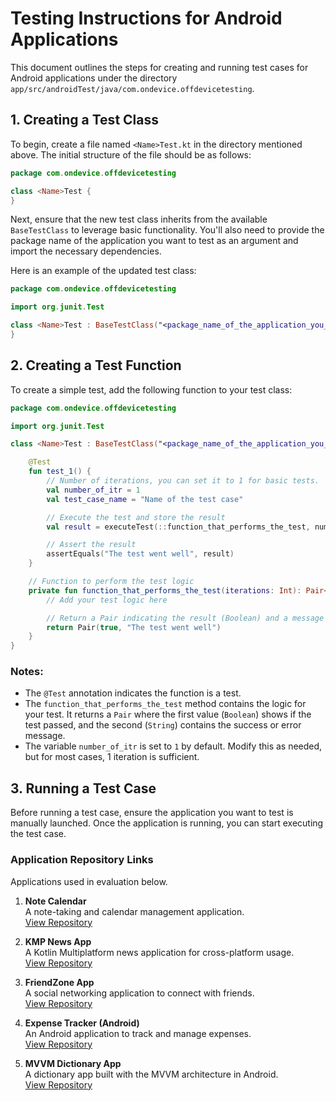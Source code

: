 # Testing Instructions for Android Applications

This document outlines the steps for creating and running test cases for Android applications under the directory `app/src/androidTest/java/com.ondevice.offdevicetesting`.

## 1. Creating a Test Class

To begin, create a file named `<Name>Test.kt` in the directory mentioned above. The initial structure of the file should be as follows:

```kotlin
package com.ondevice.offdevicetesting

class <Name>Test {
}
```

Next, ensure that the new test class inherits from the available `BaseTestClass` to leverage basic functionality. You'll also need to provide the package name of the application you want to test as an argument and import the necessary dependencies.

Here is an example of the updated test class:

```kotlin
package com.ondevice.offdevicetesting

import org.junit.Test

class <Name>Test : BaseTestClass("<package_name_of_the_application_you_want_to_test>") {
}
```

## 2. Creating a Test Function

To create a simple test, add the following function to your test class:

```kotlin
package com.ondevice.offdevicetesting

import org.junit.Test

class <Name>Test : BaseTestClass("<package_name_of_the_application_you_want_to_test>") {

    @Test
    fun test_1() {
        // Number of iterations, you can set it to 1 for basic tests.
        val number_of_itr = 1
        val test_case_name = "Name of the test case"

        // Execute the test and store the result
        val result = executeTest(::function_that_performs_the_test, number_of_itr, test_case_name)

        // Assert the result
        assertEquals("The test went well", result)
    }

    // Function to perform the test logic
    private fun function_that_performs_the_test(iterations: Int): Pair<Boolean, String> {
        // Add your test logic here

        // Return a Pair indicating the result (Boolean) and a message (String)
        return Pair(true, "The test went well")
    }
}
```

### Notes:
- The `@Test` annotation indicates the function is a test.
- The `function_that_performs_the_test` method contains the logic for your test. It returns a `Pair` where the first value (`Boolean`) shows if the test passed, and the second (`String`) contains the success or error message.
- The variable `number_of_itr` is set to `1` by default. Modify this as needed, but for most cases, 1 iteration is sufficient.

## 3. Running a Test Case

Before running a test case, ensure the application you want to test is manually launched. Once the application is running, you can start executing the test case.

### Application Repository Links  
Applications used in evaluation below.

1. **Note Calendar**  
   A note-taking and calendar management application.  
   [View Repository](https://github.com/Sztorm/NoteCalendar)

2. **KMP News App**  
   A Kotlin Multiplatform news application for cross-platform usage.  
   [View Repository](https://github.com/momintahir/KMP-News-App)

3. **FriendZone App**  
   A social networking application to connect with friends.  
   [View Repository](https://github.com/mohitdamke/FriendZone-App)

4. **Expense Tracker (Android)**  
   An Android application to track and manage expenses.  
   [View Repository](https://github.com/furqanullah717/expense-tracker-android)

5. **MVVM Dictionary App**  
   A dictionary app built with the MVVM architecture in Android.  
   [View Repository](https://github.com/mohitdamke/MVVM-Dictionary-App)

